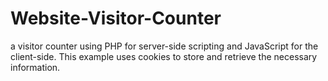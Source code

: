 # Website-Visitor-Counter
a visitor counter using PHP for server-side scripting and JavaScript for the client-side. This example uses cookies to store and retrieve the necessary information.

